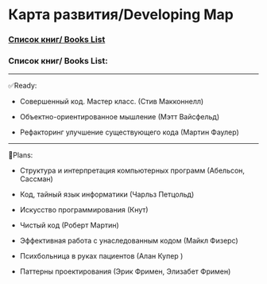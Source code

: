 Карта развития/Developing Map
=====================
### [Cписок книг/ Books List](#Book_list)

###  <a name="Book_list">Список книг/ Books List:</a> 
____
:white_check_mark:Ready:

+ Совершенный код. Мастер класс. (Стив Макконнелл) 

+ Объектно-ориентированное мышление (Мэтт Вайсфельд)

+ Рефакторинг улучшение существующего кода (Мартин Фаулер)

____
:black_square_button:Plans:

+ Структура и интерпретация компьютерных программ (Абельсон, Сассман)  

+ Код, тайный язык информатики (Чарльз Петцольд) 

+ Искусство программирования (Кнут) 

+ Чистый код (Роберт Мартин) 

+ Эффективная работа с унаследованным кодом (Майкл Физерс)

+ Психбольница в руках пациентов (Алан Купер )

+ Паттерны проектирования (Эрик Фримен, Элизабет Фримен)
